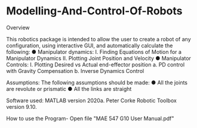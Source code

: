 # Modelling-And-Control-Of-Robots

Overview

This robotics package is intended to allow the user to create a robot of any configuration, using interactive GUI, and automatically calculate the following:
●	Manipulator dynamics:
I.	Finding Equations of Motion for a Manipulator Dynamics
II.	Plotting Joint Position and Velocity
●	Manipulator Controls:
I.	Plotting Desired vs Actual end-effector position
a.	PD control with Gravity Compensation
b.	Inverse Dynamics Control

Assumptions:
The following assumptions should be made:
●	All the joints are revolute or prismatic
●	All the links are straight

Software used:
MATLAB version 2020a.
Peter Corke Robotic Toolbox version 9.10.

How to use the Program- Open file "MAE 547 G10 User Manual.pdf"
